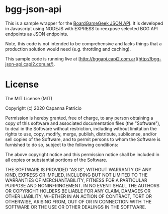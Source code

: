bgg-json-api
========

This is a sample wrapper for the [BoardGameGeek JSON API](http://boardgamegeek.com/wiki/page/BGG_XML_API2). It is developed in Javascript using NODEJS with EXPRESS to reexpose selected BGG API endpoints as JSON endpoints.

Note, this code is not intended to be comprehensive and lacks things that a production solution would need (e.g. throttling and caching).

This sample code is running live at [http://bggapi.capi2.com.ar](http://bgg-json-api.capi2.com.ar/). 

License
========

The MIT License (MIT)

Copyright (c) 2020 Capanna Patricio

Permission is hereby granted, free of charge, to any person obtaining a copy
of this software and associated documentation files (the "Software"), to deal
in the Software without restriction, including without limitation the rights
to use, copy, modify, merge, publish, distribute, sublicense, and/or sell
copies of the Software, and to permit persons to whom the Software is
furnished to do so, subject to the following conditions:

The above copyright notice and this permission notice shall be included in
all copies or substantial portions of the Software.

THE SOFTWARE IS PROVIDED "AS IS", WITHOUT WARRANTY OF ANY KIND, EXPRESS OR
IMPLIED, INCLUDING BUT NOT LIMITED TO THE WARRANTIES OF MERCHANTABILITY,
FITNESS FOR A PARTICULAR PURPOSE AND NONINFRINGEMENT. IN NO EVENT SHALL THE
AUTHORS OR COPYRIGHT HOLDERS BE LIABLE FOR ANY CLAIM, DAMAGES OR OTHER
LIABILITY, WHETHER IN AN ACTION OF CONTRACT, TORT OR OTHERWISE, ARISING FROM,
OUT OF OR IN CONNECTION WITH THE SOFTWARE OR THE USE OR OTHER DEALINGS IN
THE SOFTWARE.
